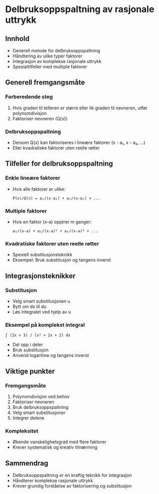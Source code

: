 # Delbruksoppspaltning av rasjonale uttrykk

## Innhold
- Generell metode for delbruksoppspaltning
- Håndtering av ulike typer faktorer
- Integrasjon av komplekse rasjonale uttrykk
- Spesialtilfeller med multiple faktorer

## Generell fremgangsmåte

### Forberedende steg
1. Hvis graden til telleren er større eller lik graden til nevneren, utfør polynomdivisjon
2. Faktoriser nevneren (Q(x))

### Delbruksoppspaltning
- Dersom Q(x) kan faktoriseres i lineære faktorer (x - a₁, x - a₂, ...)
- Eller kvadratiske faktorer uten reelle røtter

## Tilfeller for delbruksoppspaltning

### Enkle lineære faktorer
- Hvis alle faktorer er ulike:
  ```
  P(x)/Q(x) = a₁/(x-a₁) + a₂/(x-a₂) + ...
  ```

### Multiple faktorer
- Hvis en faktor (x-a) opptrer m ganger:
  ```
  a₁/(x-a) + a₂/(x-a)² + a₃/(x-a)³ + ...
  ```

### Kvadratiske faktorer uten reelle røtter
- Spesiell substitusjonsteknikk
- Eksempel: Bruk substitusjon og tangens inverst

## Integrasjonsteknikker

### Substitusjon
- Velg smart substitusjonen u
- Bytt om dx til du
- Løs integralet ved hjelp av u

### Eksempel på komplekst integral
```
∫ (2x + 3) / (x² + 2x + 2) dx
```
- Del opp i deler
- Bruk substitusjon
- Anvend logaritme og tangens inverst

## Viktige punkter

### Fremgangsmåte
1. Polynomdivisjon ved behov
2. Faktoriser nevneren
3. Bruk delbruksoppspaltning
4. Velg smart substitusjoner
5. Integrer delene

### Kompleksitet
- Økende vanskelighetsgrad med flere faktorer
- Krever systematisk og kreativ tilnærming

## Sammendrag
- Delbruksoppspaltning er en kraftig teknikk for integrasjon
- Håndterer komplekse rasjonale uttrykk
- Krever grundig forståelse av faktorisering og substitusjon
